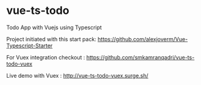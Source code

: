 # vue-ts-todo

Todo App with Vuejs using Typescript

Project initiated with this start pack: https://github.com/alexjoverm/Vue-Typescript-Starter

For Vuex integration checkout : https://github.com/smkamranqadri/vue-ts-todo-vuex

Live demo with Vuex : http://vue-ts-todo-vuex.surge.sh/
